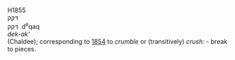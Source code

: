 H1855  
דּקק  
דְּקַק ‎ d<sup>e</sup>qaq  
*dek-ak‘*  
(Chaldee); corresponding to [1854](h1854) to *crumble* or (transitively)
*crush: -* break to pieces.  
